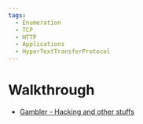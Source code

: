 ```yaml
---
tags:
  - Enumeration
  - TCP
  - HTTP
  - Applications
  - HyperTextTransferProtocol
---
```


# Walkthrough

* [Gambler - Hacking and other stuffs](https://mthbernardes.github.io/rce/2018/03/14/abusing-h2-database-alias.html)